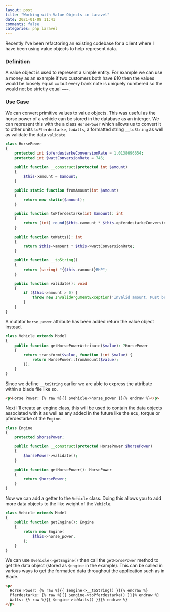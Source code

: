 ```yaml
---
layout: post
title: "Working with Value Objects in Laravel"
date: 2021-01-08 11:41
comments: false
categories: php laravel
---
```


Recently I've been refactoring an existing codebase for a client where I have been using value objects to help represent data.

### Definition

A value object is used to represent a simple entity.
For example we can use a money as an example if two customers both have £10 then the values would be loosely equal `==` but every bank note is uniquely numbered so the would not be strictly equal `===`.

### Use Case

We can convert primitive values to value objects.
This was useful as the horse power of a vehicle can be stored in the database as an interger. 
We can represent this with the a class `HorsePower` which allows us to convert it to other units `toPferdestarke`, `toWatts`, a formatted string `__toString` as well as validate the data `validate`.

```php
class HorsePower
{
    protected int $pferdestarkeConversionRate = 1.0138696654;
    protected int $wattConversionRate = 746;

    public function __construct(protected int $amount)
    {
        $this->amount = $amount;
    }

    public static function fromAmount(int $amount)
    {
        return new static($amount);
    }

    public function toPferdestarke(int $amount): int
    {
        return (int) round($this->amount * $this->pferdestarkeConversionRate);
    }

    public function toWatts(): int
    {
        return $this->amount * $this->wattConversionRate;
    }

    public function __toString()
    {
        return (string) "{$this->amount}BHP";
    }

    public function validate(): void
    {
        if ($this->amount > 0) {
            throw new InvalidArgumentException('Invalid amount. Must be greater than 0.');
        }
    }
}
```

A mutator `horse_power` attribute has been added return the value object instead.

```php
class Vehicle extends Model
{
    public function getHorsePowerAttribute($value): ?HorsePower
    {
        return transform($value, function (int $value) {
            return HorsePower::fromAmount($value);
        });
    }
}
```

Since we define `__toString` earlier we are able to express the attribute within a blade file like so.

```html
<p>Horse Power: {% raw %}{{ $vehicle->horse_power }}{% endraw %}</p>
```

Next I'll create an engine class, this will be used to contain the data objects associated with it as well as any added in the future like the ecu, torque or pferdestarke of the `Engine`.

```php
class Engine
{
    protected $horsePower;

    public function __construct(protected HorsePower $horsePower)
    {
        $horsePower->validate();
    }

    public function getHorsePower(): HorsePower
    {
        return $horsePower;
    }
}
```

Now we can add a getter to the `Vehicle` class.
Doing this allows you to add more data objects to the like weight of the `Vehicle`.

```php
class Vehicle extends Model
{
    public function getEngine(): Engine
    {
        return new Engine(
            $this->horse_power,
        );
    }
}
```

We can use `$vehicle->getEngine()` then call the `getHorsePower` method to get the data object (stored as `$engine` in the example).
This can be called in various ways to get the formatted data throughout the application such as in Blade.

```html
<p>
  Horse Power: {% raw %}{{ $engine->__toString() }}{% endraw %}
  Pferdestarke: {% raw %}{{ $engine->toPferdestarke() }}{% endraw %}
  Watts: {% raw %}{{ $engine->toWatts() }}{% endraw %}
</p>
```
